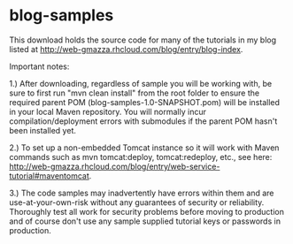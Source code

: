 blog-samples
============

This download holds the source code for many of the tutorials in my blog listed at http://web-gmazza.rhcloud.com/blog/entry/blog-index.

Important notes:

1.)  After downloading, regardless of sample you will be working with, be sure to first run "mvn clean install" from the root folder to ensure the required parent POM (blog-samples-1.0-SNAPSHOT.pom) will be installed in your local Maven repository.  You will normally incur compilation/deployment errors with submodules if the parent POM hasn't been installed yet.

2.)  To set up a non-embedded Tomcat instance so it will work with Maven commands such as mvn tomcat:deploy, tomcat:redeploy, etc., see here: http://web-gmazza.rhcloud.com/blog/entry/web-service-tutorial#maventomcat.

3.)  The code samples may inadvertently have errors within them and are use-at-your-own-risk without any guarantees of security or reliability.  Thoroughly test all work for security problems before moving to production and of course don't use any sample supplied tutorial keys or passwords in production.

